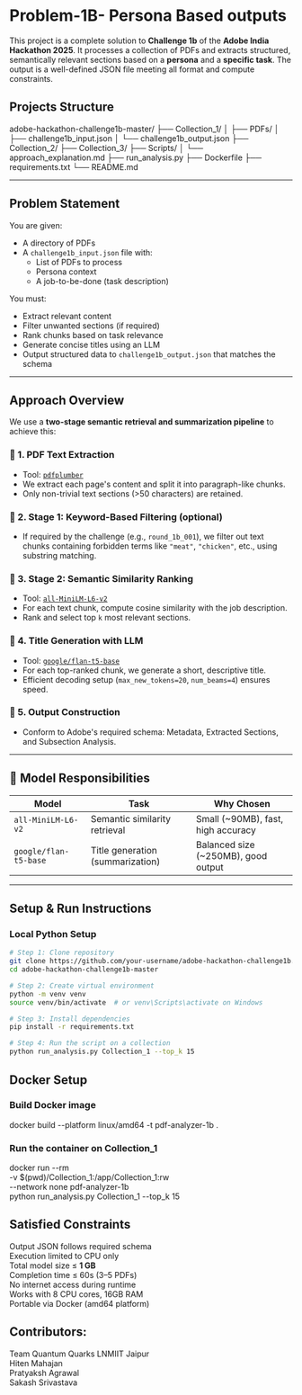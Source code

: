 # Problem-1B- Persona Based outputs 
This project is a complete solution to **Challenge 1b** of the **Adobe India Hackathon 2025**. It processes a collection of PDFs and extracts structured, semantically relevant sections based on a **persona** and a **specific task**. The output is a well-defined JSON file meeting all format and compute constraints.

## Projects Structure
adobe-hackathon-challenge1b-master/
├── Collection_1/
│   ├── PDFs/
│   ├── challenge1b_input.json
│   └── challenge1b_output.json 
├── Collection_2/
├── Collection_3/
├── Scripts/
│   └── approach_explanation.md
├── run_analysis.py
├── Dockerfile
├── requirements.txt
└── README.md

---

##  Problem Statement

You are given:
- A directory of PDFs
- A `challenge1b_input.json` file with:
  - List of PDFs to process
  - Persona context
  - A job-to-be-done (task description)

You must:
- Extract relevant content
- Filter unwanted sections (if required)
- Rank chunks based on task relevance
- Generate concise titles using an LLM
- Output structured data to `challenge1b_output.json` that matches the schema

---

##  Approach Overview

We use a **two-stage semantic retrieval and summarization pipeline** to achieve this:

### 🔹 1. **PDF Text Extraction**
- Tool: [`pdfplumber`](https://github.com/jsvine/pdfplumber)
- We extract each page's content and split it into paragraph-like chunks.
- Only non-trivial text sections (>50 characters) are retained.

### 🔹 2. **Stage 1: Keyword-Based Filtering (optional)**
- If required by the challenge (e.g., `round_1b_001`), we filter out text chunks containing forbidden terms like `"meat"`, `"chicken"`, etc., using substring matching.

### 🔹 3. **Stage 2: Semantic Similarity Ranking**
- Tool: [`all-MiniLM-L6-v2`](https://huggingface.co/sentence-transformers/all-MiniLM-L6-v2)
- For each text chunk, compute cosine similarity with the job description.
- Rank and select top `k` most relevant sections.

### 🔹 4. **Title Generation with LLM**
- Tool: [`google/flan-t5-base`](https://huggingface.co/google/flan-t5-base)
- For each top-ranked chunk, we generate a short, descriptive title.
- Efficient decoding setup (`max_new_tokens=20`, `num_beams=4`) ensures speed.

### 🔹 5. **Output Construction**
- Conform to Adobe's required schema: Metadata, Extracted Sections, and Subsection Analysis.

---

## 🧠 Model Responsibilities

| Model                  | Task                                | Why Chosen                           |
|------------------------|-------------------------------------|--------------------------------------|
| `all-MiniLM-L6-v2`     | Semantic similarity retrieval       | Small (~90MB), fast, high accuracy   |
| `google/flan-t5-base`  | Title generation (summarization)    | Balanced size (~250MB), good output  |

---

## Setup & Run Instructions

### Local Python Setup

```bash
# Step 1: Clone repository
git clone https://github.com/your-username/adobe-hackathon-challenge1b.git
cd adobe-hackathon-challenge1b-master

# Step 2: Create virtual environment
python -m venv venv
source venv/bin/activate  # or venv\Scripts\activate on Windows

# Step 3: Install dependencies
pip install -r requirements.txt

# Step 4: Run the script on a collection
python run_analysis.py Collection_1 --top_k 15

```
## Docker Setup
### Build Docker image
docker build --platform linux/amd64 -t pdf-analyzer-1b .

### Run the container on Collection_1
docker run --rm \
-v $(pwd)/Collection_1:/app/Collection_1:rw \
--network none pdf-analyzer-1b \
python run_analysis.py Collection_1 --top_k 15



## Satisfied Constraints

 Output JSON follows required schema  
 Execution limited to CPU only       
 Total model size ≤ **1 GB**        
 Completion time ≤ 60s (3–5 PDFs)    
 No internet access during runtime    
 Works with 8 CPU cores, 16GB RAM     
 Portable via Docker (amd64 platform) 

## Contributors: 
Team Quantum Quarks LNMIIT Jaipur <br>
Hiten Mahajan <br> 
Pratyaksh Agrawal <br>
Sakash Srivastava <br>
